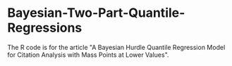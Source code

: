 # Bayesian-Two-Part-Quantile-Regressions
The R code is for the article "A Bayesian Hurdle Quantile Regression Model for Citation Analysis with Mass Points at Lower Values". 
